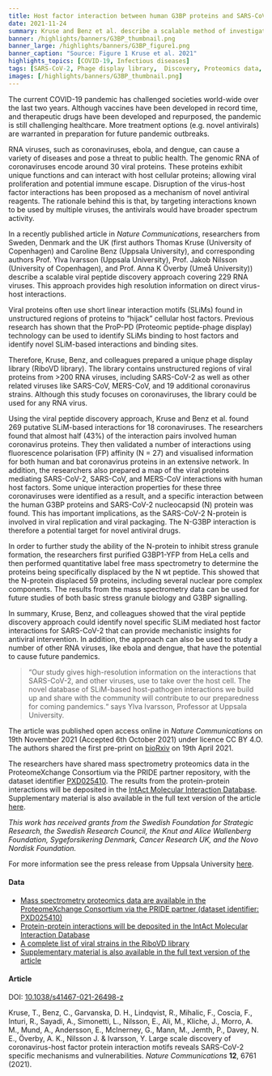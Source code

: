 ```yaml
---
title: Host factor interaction between human G3BP proteins and SARS-CoV-2 N-protein could represent an antiviral target
date: 2021-11-24
summary: Kruse and Benz et al. describe a scalable method of investigating virus-host interactions that can be used as a means of identifying potential targets for novel antiviral drugs. All data from the study have been shared publicly.
banner: /highlights/banners/G3BP_thumbnail.png
banner_large: /highlights/banners/G3BP_figure1.png
banner_caption: "Source: Figure 1 Kruse et al. 2021"
highlights_topics: [COVID-19, Infectious diseases]
tags: [SARS-CoV-2, Phage display library,  Discovery, Proteomics data, Antiviral intervention]
images: [/highlights/banners/G3BP_thumbnail.png]
---
```


The current COVID-19 pandemic has challenged societies world-wide over the last two years. Although vaccines have been developed in record time, and therapeutic drugs have been developed and repurposed, the pandemic is still challenging healthcare. More treatment options (e.g. novel antivirals) are warranted in preparation for future pandemic outbreaks.

RNA viruses, such as coronaviruses, ebola, and dengue, can cause a variety of diseases and pose a threat to public health. The genomic RNA of coronaviruses encode around 30 viral proteins. These proteins exhibit unique functions and can interact with host cellular proteins; allowing viral proliferation and potential immune escape. Disruption of the virus-host factor interactions has been proposed as a mechanism of novel antiviral reagents. The rationale behind this is that, by targeting interactions known to be used by multiple viruses, the antivirals would have broader spectrum activity.

In a recently published article in *Nature Communications*, researchers from Sweden, Denmark and the UK (first authors Thomas Kruse (University of Copenhagen) and Caroline Benz (Uppsala University), and corresponding authors Prof. Ylva Ivarsson (Uppsala University), Prof. Jakob Nilsson (University of Copenhagen), and Prof. Anna K Överby (Umeå University)) describe a scalable viral peptide discovery approach covering 229 RNA viruses. This approach provides high resolution information on direct virus-host interactions.

Viral proteins often use short linear interaction motifs (SLiMs) found in unstructured regions of proteins to “hijack” cellular host factors. Previous research has shown that the ProP-PD (Proteomic peptide-phage display) technology can be used to identify SLiMs binding to host factors and identify novel SLiM-based interactions and binding sites.

Therefore, Kruse, Benz, and colleagues prepared a unique phage display library (RiboVD library). The library contains unstructured regions of viral proteins from >200 RNA viruses, including SARS-CoV-2 as well as other related viruses like SARS-CoV, MERS-CoV, and 19 additional coronavirus strains. Although this study focuses on coronaviruses, the library could be used for any RNA virus.

Using the viral peptide discovery approach, Kruse and Benz et al. found 269 putative SLiM-based interactions for 18 coronaviruses. The researchers found that almost half (43%) of the interaction pairs involved human coronavirus proteins. They then validated a number of interactions using fluorescence polarisation (FP) affinity (N = 27) and visualised information for both human and bat coronavirus proteins in an extensive network. In addition, the researchers also prepared a map of the viral proteins mediating SARS-CoV-2, SARS-CoV, and MERS-CoV interactions with human host factors. Some unique interaction properties for these three coronaviruses were identified as a result, and a specific interaction between the human G3BP proteins and SARS-CoV-2 nucleocapsid (N) protein was found. This has important implications, as the SARS-CoV-2 N-protein is involved in viral replication and viral packaging. The N-G3BP interaction is therefore a potential target for novel antiviral drugs.

In order to further study the ability of the N-protein to inhibit stress granule formation, the researchers first purified G3BP1-YFP from HeLa cells and then performed quantitative label free mass spectrometry to determine the proteins being specifically displaced by the N wt peptide. This showed that the N-protein displaced 59 proteins, including several nuclear pore complex components. The results from the mass spectrometry data can be used for future studies of both basic stress granule biology and G3BP signalling.

In summary, Kruse, Benz, and colleagues showed that the viral peptide discovery approach could identify novel specific SLiM mediated host factor interactions for SARS-CoV-2 that can provide mechanistic insights for antiviral intervention. In addition, the approach can also be used to study a number of other RNA viruses, like ebola and dengue, that have the potential to cause future pandemics.

> “Our study gives high-resolution information on the interactions that SARS-CoV-2, and other viruses, use to take over the  host cell. The novel database of SLiM-based host-pathogen interactions we build up and share with the community will contribute to our preparedness for coming pandemics.“ says Ylva Ivarsson, Professor at Uppsala University.

The article was published open access online in *Nature Communications* on 19th November 2021 (Accepted 6th October 2021) under licence CC BY 4.O.  The authors shared the first pre-print on [bioRxiv](https://doi.org/10.1101/2021.04.19.440086) on 19th April 2021.

The researchers have shared mass spectrometry proteomics data in the ProteomeXchange Consortium via the PRIDE partner repository, with the dataset identifier [PXD025410](https://www.ebi.ac.uk/pride/archive/projects/PXD025410). The results from the protein-protein interactions will be deposited in the [IntAct Molecular Interaction Database](https://www.ebi.ac.uk/intact/home). Supplementary material is also available in the full text version of the article [here](https://www.nature.com/articles/s41467-021-26498-z#data-availability).

*This work has received grants from the Swedish Foundation for Strategic Research, the Swedish Research Council, the Knut and Alice Wallenberg Foundation, Sygeforsikering Denmark, Cancer Research UK, and the Novo Nordisk Foundation.*

For more information see the press release from Uppsala University [here](https://www.uu.se/press/pressmeddelande/?id=5706&typ=pm&lang=sv).

#### Data

- [Mass spectrometry proteomics data are available in the ProteomeXchange Consortium via the PRIDE partner (dataset identifier: PXD025410)](http://proteomecentral.proteomexchange.org/cgi/GetDataset?ID=PXD025410)
- [Protein-protein interactions will be deposited in the IntAct Molecular Interaction Database](https://www.ebi.ac.uk/intact/home)
- [A complete list of viral strains in the RiboVD library](http://slim.icr.ac.uk/phage_libraries/rna_viruses/species.html)
- [Supplementary material is also available in the full text version of the article](https://www.nature.com/articles/s41467-021-26498-z#data-availability)

#### Article

DOI: [10.1038/s41467-021-26498-z](https://doi.org/10.1038/s41467-021-26498-z)

Kruse, T., Benz, C., Garvanska, D. H., Lindqvist, R., Mihalic, F., Coscia, F., Inturi, R., Sayadi, A., Simonetti, L., Nilsson, E., Ali, M., Kliche, J., Morro, A. M., Mund, A., Andersson, E., McInerney, G., Mann, M., Jemth, P., Davey, N. E., Överby, A. K., Nilsson J. & Ivarsson, Y. Large scale discovery of coronavirus-host factor protein interaction motifs reveals SARS-CoV-2 specific mechanisms and vulnerabilities. *Nature Communications* **12**, 6761 (2021).
